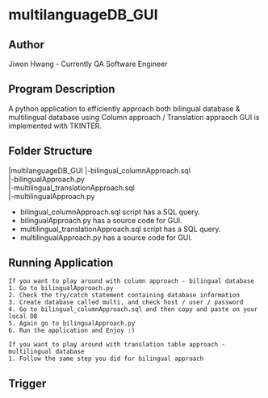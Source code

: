 # multilanguageDB_GUI

## Author
Jiwon Hwang - Currently QA Software Engineer</br>

## Program Description
A python application to efficiently approach both bilingual database & multilingual database using Column approach / Translation appraoch
GUI is implemented with TKINTER.</br>

## Folder Structure
|multilanguageDB_GUI
|-bilingual_columnApproach.sql</br>
|-bilingualApproach.py</br>
|-multilingual_translationApproach.sql</br>
|-multilingualApproach.py</br>

* bilingual_columnApproach.sql script has a SQL query. 
* bilingualApproach.py has a source code for GUI.
* multilingual_translationApproach.sql script has a SQL query.
* multilingualApproach.py has a source code for GUI.

## Running Application

```
If you want to play around with column approach - bilingual database
1. Go to bilingualApproach.py
2. Check the try/catch statement containing database information
3. Create database called multi, and check host / user / password
4. Go to bilingual_columnApproach.sql and then copy and paste on your local DB
5. Again go to bilingualApproach.py
6. Run the application and Enjoy :)

If you want to play around with translation table approach - multilingual database
1. Follow the same step you did for bilingual approach 

```
## Trigger
